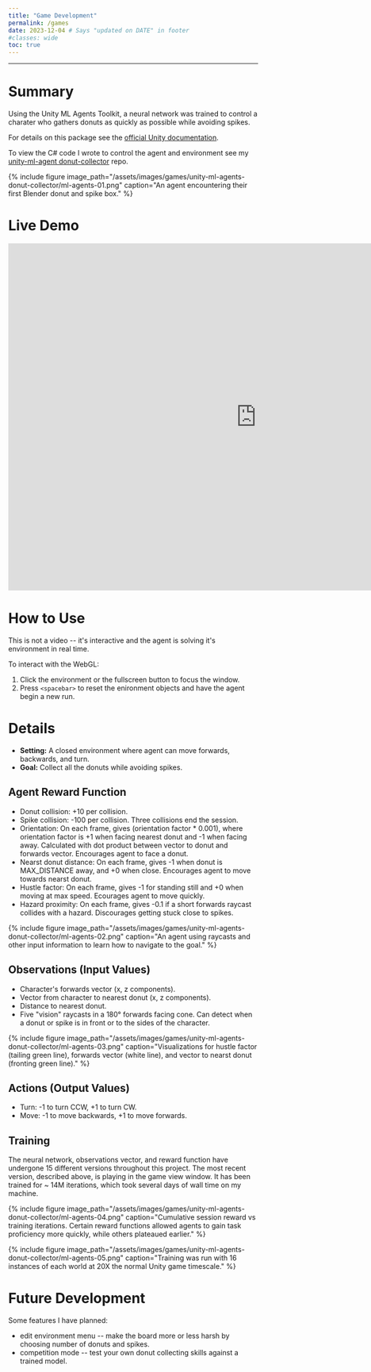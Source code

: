 ```yaml
---
title: "Game Development"
permalink: /games 
date: 2023-12-04 # Says "updated on DATE" in footer
#classes: wide
toc: true
---
```

<!-- Page title shows here, left aligned, defined in front matter -->
<hr>

# Summary

Using the Unity ML Agents Toolkit, a neural network was trained to control a charater who gathers donuts as quickly as possible while avoiding spikes. 

For details on this package see the [official Unity documentation](https://github.com/Unity-Technologies/ml-agents).

To view the C# code I wrote to control the agent and environment see my [unity-ml-agent donut-collector](https://github.com/ericwd/unity-ml-agents-donut-collector/tree/main/Assets/Pacman/Scripts) repo.

{% include figure image_path="/assets/images/games/unity-ml-agents-donut-collector/ml-agents-01.png" caption="An agent encountering their first Blender donut and spike box." %}


# Live Demo
<!-- https://www.w3schools.com/tags/tag_iframe.ASP -->
<iframe src="https://ericwd.github.io/unity-ml-agents-donut-collector/Builds/github/index.html" width="1000" height="700" allowfullscreen = true style="border:none;">
</iframe>



# How to Use

This is not a video -- it's interactive and the agent is solving it's environment in real time.

To interact with the WebGL:
1. Click the environment or the fullscreen button to focus the window.
2. Press `<spacebar>` to reset the enironment objects and have the agent begin a new run.


# Details
- **Setting:** A closed environment where agent can move forwards, backwards, and turn.
- **Goal:** Collect all the donuts while avoiding spikes.

## Agent Reward Function
- Donut collision: +10 per collision.
- Spike collision: -100 per collision. Three collisions end the session. 
- Orientation: On each frame, gives (orientation factor * 0.001), where orientation factor is +1 when facing nearest donut and -1 when facing away. Calculated with dot product between vector to donut and forwards vector. Encourages agent to face a donut.
- Nearst donut distance: On each frame, gives -1 when donut is MAX_DISTANCE away, and +0 when close. Encourages agent to move towards nearst donut. 
- Hustle factor: On each frame, gives -1 for standing still and +0 when moving at max speed. Ecourages agent to move quickly.
- Hazard proximity: On each frame, gives -0.1 if a short forwards raycast collides with a hazard. Discourages getting stuck close to spikes.

{% include figure image_path="/assets/images/games/unity-ml-agents-donut-collector/ml-agents-02.png" caption="An agent using raycasts and other input information to learn how to navigate to the goal." %}

## Observations (Input Values)
- Character's forwards vector (x, z components).
- Vector from character to nearest donut (x, z components).
- Distance to nearest donut.
- Five "vision" raycasts in a 180° forwards facing cone. Can detect when a donut or spike is in front or to the sides of the character.

{% include figure image_path="/assets/images/games/unity-ml-agents-donut-collector/ml-agents-03.png" caption="Visualizations for hustle factor (tailing green line), forwards vector (white line), and vector to nearst donut (fronting green line)." %}


## Actions (Output Values)
- Turn: -1 to turn CCW, +1 to turn CW.
- Move: -1 to move backwards, +1 to move forwards.

## Training 
The neural network, observations vector, and reward function have undergone 15 different versions throughout this project. The most recent version, described above, is playing in the game view window. It has been trained for ~ 14M iterations, which took several days of wall time on my machine. 

{% include figure image_path="/assets/images/games/unity-ml-agents-donut-collector/ml-agents-04.png" caption="Cumulative session reward vs training iterations. Certain reward functions allowed agents to gain task proficiency more quickly, while others plateaued earlier." %}


{% include figure image_path="/assets/images/games/unity-ml-agents-donut-collector/ml-agents-05.png" caption="Training was run with 16 instances of each world at 20X the normal Unity game timescale." %}


# Future Development 
Some features I have planned:
- edit environment menu -- make the board more or less harsh by choosing number of donuts and spikes. 
- competition mode -- test your own donut collecting skills against a trained model.